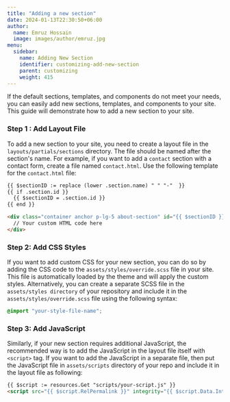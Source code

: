```yaml
---
title: "Adding a new section"
date: 2024-01-13T22:30:50+06:00
author:
  name: Emruz Hossain
  image: images/author/emruz.jpg
menu:
  sidebar:
    name: Adding New Section
    identifier: customizing-add-new-section
    parent: customizing
    weight: 415
---
```


If the default sections, templates, and components do not meet your needs, you can easily add new sections, templates, and components to your site. This guide will demonstrate how to add a new section to your site.

### Step 1 : Add Layout File

To add a new section to your site, you need to create a layout file in the `layouts/partials/sections` directory. The file should be named after the section's name. For example, if you want to add a `contact` section with a contact form, create a file named `contact.html`. Use the following template for the `contact.html` file:

```html
{{ $sectionID := replace (lower .section.name) " " "-"  }}
{{ if .section.id }}
  {{ $sectionID = .section.id }}
{{ end }}

<div class="container anchor p-lg-5 about-section" id="{{ $sectionID }}">
  // Your custom HTML code here
</div>
```

### Step 2: Add CSS Styles

If you want to add custom CSS for your new section, you can do so by adding the CSS code to the `assets/styles/override.scss` file in your site. This file is automatically loaded by the theme and will apply the custom styles. Alternatively, you can create a separate SCSS file in the `assets/styles directory` of your repository and include it in the `assets/styles/override.scss` file using the following syntax:

```scss
@import "your-style-file-name";
```

### Step 3: Add JavaScript

Similarly, if your new section requires additional JavaScript, the recommended way is to add the JavaScript in the layout file itself with `<script>` tag. If you want to add the JavaScript in a separate file, then put the JavaScript file in `assets/scripts` directory of your repo and include it in the layout file as following:

```html
{{ $script := resources.Get "scripts/your-script.js" }}
<script src="{{ $script.RelPermalink }}" integrity="{{ $script.Data.Integrity }}"></script>
```
